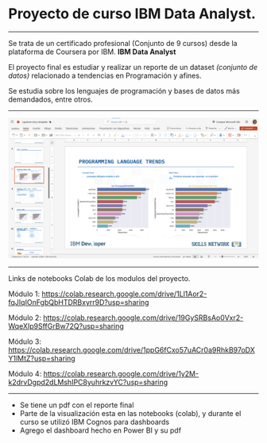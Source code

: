 # Proyecto de curso IBM Data Analyst. 

--- 

Se trata de un certificado profesional (Conjunto de 9 cursos) desde la plataforma 
de Coursera por IBM. **IBM Data Analyst**

El proyecto final es estudiar y realizar un reporte de un dataset *(conjunto de datos)*
relacionado a tendencias en Programación y afines. 

Se estudia sobre los lenguajes de programación y bases de datos más demandados, entre
otros. 

---

![alt text](https://github.com/anthonydlsantos/ejemplos_python/blob/master/ibm_dataAnalyst/ppt.png)

--- 

Links de notebooks Colab de los modulos del proyecto. 

Módulo 1: https://colab.research.google.com/drive/1Ll1Aor2-fqJIqIOnFgbQbHTDRBxyrr9D?usp=sharing

Módulo 2: https://colab.research.google.com/drive/19GySRBsAo0Vxr2-WqeXIp9SffGrBw72Q?usp=sharing

Módulo 3: https://colab.research.google.com/drive/1ppG6fCxo57uACr0a9RhkB97oDXY1lMtZ?usp=sharing 

Módulo 4: https://colab.research.google.com/drive/1y2M-k2drvDgpd2dLMshIPC8yuhrkzvYC?usp=sharing 

---

 -  Se tiene un pdf con el reporte final 
 -  Parte de la visualización esta en las notebooks (colab), y durante el curso
se utilizó IBM Cognos para dashboards 
 - Agrego el dashboard hecho en Power BI y su pdf 
